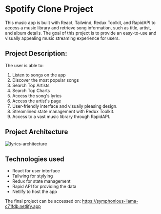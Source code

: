# Spotify Clone Project 

This music app is built with React, Tailwind, Redux Toolkit, and RapidAPI to access a music library and retrieve song information, such as title, artist, and album details. The goal of this project is to provide an easy-to-use and visually appealing music streaming experience for users.

## Project Description:
The user is able to:
1. Listen to songs on the app
2. Discover the most popular songs
3. Search Top Artists
4. Search Top Charts
5. Access the song's lyrics
6. Access the artist's page
7. User-friendly interface and visually pleasing design.
8. Streamlined state management with Redux Toolkit.
9. Access to a vast music library through RapidAPI.

## Project Architecture 

![lyrics-architecture](https://user-images.githubusercontent.com/106772576/214848604-da32dca1-5744-43e1-b405-4e24ea71dc17.png)

## Technologies used
* React for user interface
* Tailwing for stylying
* Redux for state management
* Rapid API for providing the data 
* Netlify to host the app

The final project can be accessed on: 
https://symphonious-llama-c71fdb.netlify.app
